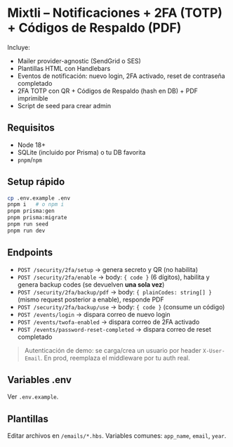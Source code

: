 # Mixtli – Notificaciones + 2FA (TOTP) + Códigos de Respaldo (PDF)

Incluye:
- Mailer provider-agnostic (SendGrid o SES)
- Plantillas HTML con Handlebars
- Eventos de notificación: nuevo login, 2FA activado, reset de contraseña completado
- 2FA TOTP con QR + Códigos de Respaldo (hash en DB) + PDF imprimible
- Script de seed para crear admin

## Requisitos
- Node 18+
- SQLite (incluido por Prisma) o tu DB favorita
- `pnpm`/`npm`

## Setup rápido
```bash
cp .env.example .env
pnpm i   # o npm i
pnpm prisma:gen
pnpm prisma:migrate
pnpm run seed
pnpm run dev
```

## Endpoints
- `POST /security/2fa/setup` → genera secreto y QR (no habilita)
- `POST /security/2fa/enable` → body: `{ code }` (6 dígitos), habilita y genera backup codes (se devuelven **una sola vez**)
- `POST /security/2fa/backup/pdf` → body: `{ plainCodes: string[] }` (mismo request posterior a enable), responde PDF
- `POST /security/2fa/backup/use` → body: `{ code }` (consume un código)
- `POST /events/login` → dispara correo de nuevo login
- `POST /events/twofa-enabled` → dispara correo de 2FA activado
- `POST /events/password-reset-completed` → dispara correo de reset completado

> Autenticación de demo: se carga/crea un usuario por header `X-User-Email`. En prod, reemplaza el middleware por tu auth real.

## Variables .env
Ver `.env.example`.

## Plantillas
Editar archivos en `/emails/*.hbs`. Variables comunes: `app_name`, `email`, `year`.

